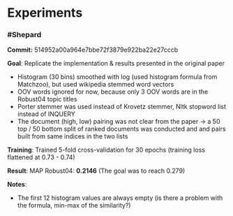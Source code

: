 # Experiments

### #Shepard

**Commit:** 514952a00a964e7bbe72f3879e922ba22e27cccb
 
**Goal**: Replicate the implementation & results presented in the original paper
 
- Histogram (30 bins) smoothed with log (used histogram formula from Matchzoo), but used wikipedia stemmed word vectors
- OOV words ignored for now, because only 3 OOV words are in the Robust04 topic titles
- Porter stemmer was used instead of Krovetz stemmer, Nltk stopword list instead of INQUERY
- The document (high, low) pairing was not clear from the paper ->  a 50 top / 50 bottom split of ranked documents was conducted and and pairs built from same indices in the two lists

**Training**: Trained 5-fold cross-validation for 30 epochs (training loss flattened at 0.73 - 0.74)

**Result**: MAP Robust04: **0.2146** (The goal was to reach 0.279)

**Notes**:
 - The first 12 histogram values are always empty (is there a problem with the formula, min-max of the similarity?)